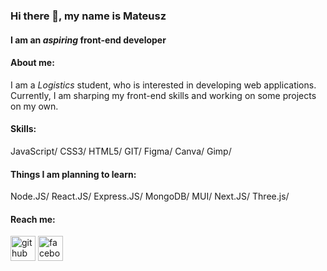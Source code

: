 ### Hi there 👋, my name is Mateusz
#### I am an *aspiring* front-end developer

#### About me:

I am a *Logistics* student, who is interested in developing web applications. Currently, I am sharping my front-end skills and working on some projects on my own.

#### Skills: 
JavaScript/
CSS3/
HTML5/
GIT/
Figma/
Canva/
Gimp/

#### Things I am planning to learn:
Node.JS/
React.JS/
Express.JS/
MongoDB/
MUI/
Next.JS/
Three.js/



#### Reach me:

[<img src='https://img.icons8.com/ios-glyphs/30/ffffff/github.png' alt='github' height='40'>](https://github.com/mateuszNadolny)  [<img src='https://img.icons8.com/ios/50/000000/facebook-new.png' alt='facebook' height='40'>](https://www.facebook.com/mateusz.nadolny.393/)  

